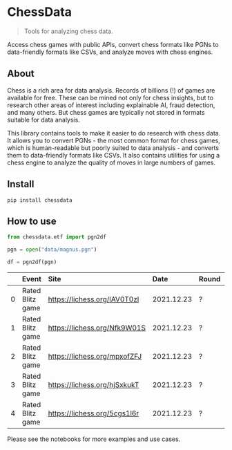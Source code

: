 # ChessData
> Tools for analyzing chess data.


Access chess games with public APIs, convert chess formats like PGNs to data-friendly formats like CSVs, and analyze moves with chess engines.

## About

Chess is a rich area for data analysis. Records of billions (!) of games are available for free. These can be mined not only for chess insights, but to research other areas of interest including explainable AI, fraud detection, and many others. But chess games are typically not stored in formats suitable for data analysis.

This library contains tools to make it easier to do research with chess data. It allows you to convert PGNs - the most common format for chess games, which is human-readable but poorly suited to data analysis - and converts them to data-friendly formats like CSVs. It also contains utilities for using a chess engine to analyze the quality of moves in large numbers of games.

## Install

`pip install chessdata`

## How to use

```python
from chessdata.etf import pgn2df
```

```python
pgn = open("data/magnus.pgn")
```

```python
df = pgn2df(pgn)
```

|    | Event            | Site                         | Date       | Round   | White         | Black         | Result   |   BlackElo |   BlackRatingDiff | BlackTitle   | ECO   | Termination   | TimeControl   | UTCDate    | UTCTime   | Variant   |   WhiteElo |   WhiteRatingDiff | WhiteTitle   |
|---:|:-----------------|:-----------------------------|:-----------|:--------|:--------------|:--------------|:---------|-----------:|------------------:|:-------------|:------|:--------------|:--------------|:-----------|:----------|:----------|-----------:|------------------:|:-------------|
|  0 | Rated Blitz game | https://lichess.org/lAV0T0zl | 2021.12.23 | ?       | DrNykterstein | may6enexttime | 1-0      |       2974 |                -2 | GM           | B20   | Normal        | 180+0         | 2021.12.23 | 23:28:07  | Standard  |       3212 |                +2 | GM           |
|  1 | Rated Blitz game | https://lichess.org/Nfk9W01S | 2021.12.23 | ?       | may6enexttime | DrNykterstein | 0-1      |       3209 |                +3 | GM           | E48   | Time forfeit  | 180+0         | 2021.12.23 | 23:21:54  | Standard  |       2977 |                -3 | GM           |
|  2 | Rated Blitz game | https://lichess.org/mpxofZFJ | 2021.12.23 | ?       | DrNykterstein | may6enexttime | 1-0      |       2979 |                -2 | GM           | B20   | Time forfeit  | 180+0         | 2021.12.23 | 23:15:48  | Standard  |       3207 |                +2 | GM           |
|  3 | Rated Blitz game | https://lichess.org/hjSxkukT | 2021.12.23 | ?       | may6enexttime | DrNykterstein | 0-1      |       3204 |                +3 | GM           | E48   | Normal        | 180+0         | 2021.12.23 | 23:10:43  | Standard  |       2982 |                -3 | GM           |
|  4 | Rated Blitz game | https://lichess.org/5cgs1l6r | 2021.12.23 | ?       | DrNykterstein | may6enexttime | 1-0      |       2984 |                -2 | GM           | B20   | Normal        | 180+0         | 2021.12.23 | 23:07:55  | Standard  |       3202 |                +2 | GM           |

Please see the notebooks for more examples and use cases.

